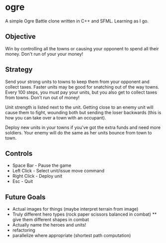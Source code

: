 ogre
====
A simple Ogre Battle clone written in C++ and SFML.  Learning as I go.

Objective
---------
Win by controlling all the towns or causing your opponent to spend all their money.  Don't run of your your money!

Strategy
--------
Send your strong units to towns to keep them from your opponent and collect taxes.  Faster units may be good for snatching out of the way towns.  Every 100 steps, you must pay your units, but you also get to collect taxes from towns.  Don't run out of money!

Unit strength is listed next to the unit.  Getting close to an enemy unit will cause them to fight, wounding both but sending the loser backwards (this is how you can take over a town with an occupant).

Deploy new units in your towns if you've got the extra funds and need more soldiers.  Your enemy will do the same as her units bounce from town to town.

Controls
--------
* Space Bar - Pause the game
* Left Click - Select unit/issue move command
* Right Click - Deploy unit
* Esc - Quit

Future Goals
------------
* Actual images for things (maybe interpret terrain from image)
* Truly different hero types (rock paper scissors balanced in combat)
  ** give them different shapes in combat
* Actually name the heroes and units!
* refactoring
* parallelize where appropriate (shortest path computation)
